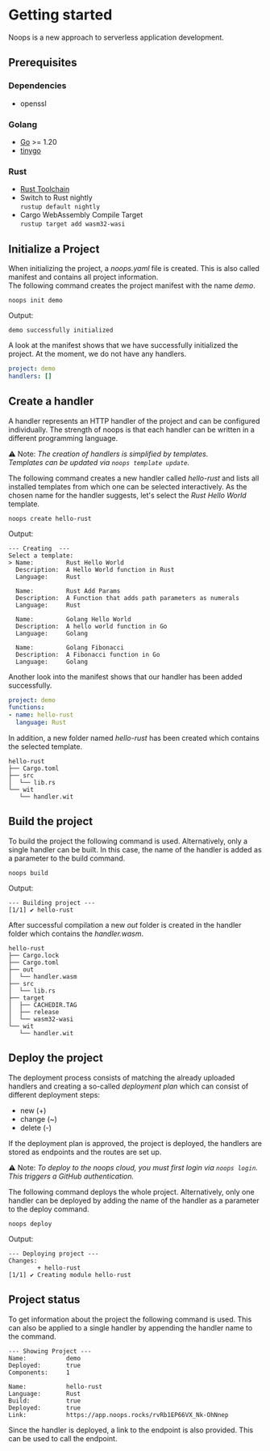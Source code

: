 # Getting started
Noops is a new approach to serverless application development. 

## Prerequisites 
### Dependencies
- openssl

### Golang
- [Go](https://go.dev/doc/install) >= 1.20 
- [tinygo](https://tinygo.org/getting-started/install/linux/)

### Rust
- [Rust Toolchain](https://www.rust-lang.org/tools/install)
- Switch to Rust nightly  
`rustup default nightly`
- Cargo WebAssembly Compile Target  
`rustup target add wasm32-wasi`


##  Initialize a Project
When initializing the project, a *noops.yaml* file is created. This is also called manifest and contains all project information.  
The following command creates the project manifest with the name *demo*.
```
noops init demo
```
Output:
```
demo successfully initialized
```

A look at the manifest shows that we have successfully initialized the project. At the moment, we do not have any handlers.
```yaml
project: demo
handlers: []
```

## Create a handler
A handler represents an HTTP handler of the project and can be configured individually. The strength of noops is that each handler can be written in a different programming language.

:warning: Note: *The creation of handlers is simplified by templates.  
Templates can be updated via `noops template update`.*

The following command creates a new handler called *hello-rust* and lists all installed templates from which one can be selected interactively. As the chosen name for the handler suggests, let's select the *Rust Hello World* template.  
```
noops create hello-rust
```
Output:
```
--- Creating  ---
Select a template:
> Name:         Rust Hello World
  Description:  A Hello World function in Rust
  Language:     Rust

  Name:         Rust Add Params
  Description:  A Function that adds path parameters as numerals
  Language:     Rust

  Name:         Golang Hello World
  Description:  A hello world function in Go
  Language:     Golang

  Name:         Golang Fibonacci
  Description:  A Fibonacci function in Go
  Language:     Golang
```

Another look into the manifest shows that our handler has been added successfully.
```yaml
project: demo
functions:
- name: hello-rust
  language: Rust
```

In addition, a new folder named *hello-rust* has been created which contains the selected template.
```
hello-rust
├── Cargo.toml
├── src
│  └── lib.rs
└── wit
   └── handler.wit
```


## Build the project
To build the project the following command is used.
Alternatively, only a single handler can be built. In this case, the name of the handler is added as a parameter to the build command.
```
noops build
```
Output:
```
--- Building project ---
[1/1] ✔️ hello-rust
```
After successful compilation a new *out* folder is created in the handler folder which contains the *handler.wasm*.
```
hello-rust
├── Cargo.lock
├── Cargo.toml
├── out
│  └── handler.wasm
├── src
│  └── lib.rs
├── target
│  ├── CACHEDIR.TAG
│  ├── release
│  └── wasm32-wasi
└── wit
   └── handler.wit
```

## Deploy the project
The deployment process consists of matching the already uploaded handlers and creating a so-called *deployment plan* which can consist of different deployment steps:
- new (+)
- change (~)
- delete (-)

If the deployment plan is approved, the project is deployed, the handlers are stored as endpoints and the routes are set up. 

:warning: Note: *To deploy to the noops cloud, you must first login via `noops login`.  
This triggers a GitHub authentication.*

The following command deploys the whole project.
Alternatively, only one handler can be deployed by adding the name of the handler as a parameter to the deploy command.
```
noops deploy
```
Output:
```
--- Deploying project ---
Changes:
        + hello-rust
[1/1] ✔️ Creating module hello-rust  
```

## Project status
To get information about the project the following command is used. This can also be applied to a single handler by appending the handler name to the command.
```
--- Showing Project ---
Name:           demo
Deployed:       true
Components:     1

Name:           hello-rust
Language:       Rust
Build:          true
Deployed:       true
Link:           https://app.noops.rocks/rvRb1EP66VX_Nk-OhNnep
```
Since the handler is deployed, a link to the endpoint is also provided. This can be used to call the endpoint.

